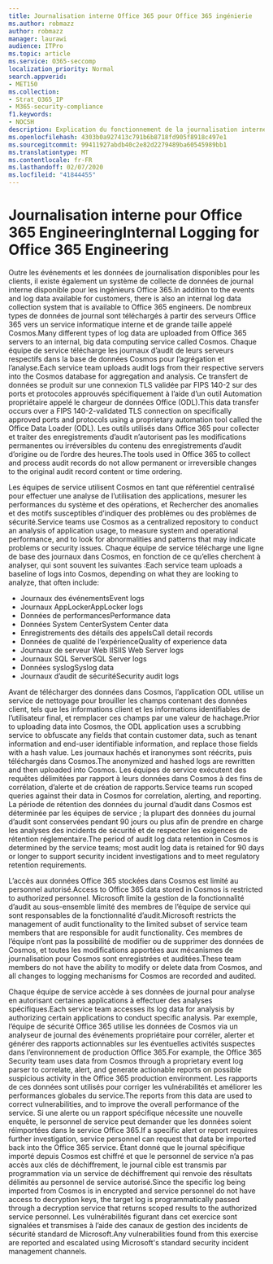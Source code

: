 ```yaml
---
title: Journalisation interne Office 365 pour Office 365 ingénierie
ms.author: robmazz
author: robmazz
manager: laurawi
audience: ITPro
ms.topic: article
ms.service: O365-seccomp
localization_priority: Normal
search.appverid:
- MET150
ms.collection:
- Strat_O365_IP
- M365-security-compliance
f1.keywords:
- NOCSH
description: Explication du fonctionnement de la journalisation interne pour Office 365 Engineering Teams.
ms.openlocfilehash: 4303b0a927413c791b6b8718fd905f8918c497e1
ms.sourcegitcommit: 99411927abdb40c2e82d2279489ba60545989bb1
ms.translationtype: MT
ms.contentlocale: fr-FR
ms.lasthandoff: 02/07/2020
ms.locfileid: "41844455"
---
```

# <a name="internal-logging-for-office-365-engineering"></a><span data-ttu-id="cacd8-103">Journalisation interne pour Office 365 Engineering</span><span class="sxs-lookup"><span data-stu-id="cacd8-103">Internal Logging for Office 365 Engineering</span></span>

<span data-ttu-id="cacd8-104">Outre les événements et les données de journalisation disponibles pour les clients, il existe également un système de collecte de données de journal interne disponible pour les ingénieurs Office 365.</span><span class="sxs-lookup"><span data-stu-id="cacd8-104">In addition to the events and log data available for customers, there is also an internal log data collection system that is available to Office 365 engineers.</span></span> <span data-ttu-id="cacd8-105">De nombreux types de données de journal sont téléchargés à partir des serveurs Office 365 vers un service informatique interne et de grande taille appelé Cosmos.</span><span class="sxs-lookup"><span data-stu-id="cacd8-105">Many different types of log data are uploaded from Office 365 servers to an internal, big data computing service called Cosmos.</span></span> <span data-ttu-id="cacd8-106">Chaque équipe de service télécharge les journaux d’audit de leurs serveurs respectifs dans la base de données Cosmos pour l’agrégation et l’analyse.</span><span class="sxs-lookup"><span data-stu-id="cacd8-106">Each service team uploads audit logs from their respective servers into the Cosmos database for aggregation and analysis.</span></span> <span data-ttu-id="cacd8-107">Ce transfert de données se produit sur une connexion TLS validée par FIPS 140-2 sur des ports et protocoles approuvés spécifiquement à l’aide d’un outil Automation propriétaire appelé le chargeur de données Office (ODL).</span><span class="sxs-lookup"><span data-stu-id="cacd8-107">This data transfer occurs over a FIPS 140-2-validated TLS connection on specifically approved ports and protocols using a proprietary automation tool called the Office Data Loader (ODL).</span></span> <span data-ttu-id="cacd8-108">Les outils utilisés dans Office 365 pour collecter et traiter des enregistrements d’audit n’autorisent pas les modifications permanentes ou irréversibles du contenu des enregistrements d’audit d’origine ou de l’ordre des heures.</span><span class="sxs-lookup"><span data-stu-id="cacd8-108">The tools used in Office 365 to collect and process audit records do not allow permanent or irreversible changes to the original audit record content or time ordering.</span></span>

<span data-ttu-id="cacd8-109">Les équipes de service utilisent Cosmos en tant que référentiel centralisé pour effectuer une analyse de l’utilisation des applications, mesurer les performances du système et des opérations, et Rechercher des anomalies et des motifs susceptibles d’indiquer des problèmes ou des problèmes de sécurité.</span><span class="sxs-lookup"><span data-stu-id="cacd8-109">Service teams use Cosmos as a centralized repository to conduct an analysis of application usage, to measure system and operational performance, and to look for abnormalities and patterns that may indicate problems or security issues.</span></span> <span data-ttu-id="cacd8-110">Chaque équipe de service télécharge une ligne de base des journaux dans Cosmos, en fonction de ce qu’elles cherchent à analyser, qui sont souvent les suivantes :</span><span class="sxs-lookup"><span data-stu-id="cacd8-110">Each service team uploads a baseline of logs into Cosmos, depending on what they are looking to analyze, that often include:</span></span>

- <span data-ttu-id="cacd8-111">Journaux des événements</span><span class="sxs-lookup"><span data-stu-id="cacd8-111">Event logs</span></span>
- <span data-ttu-id="cacd8-112">Journaux AppLocker</span><span class="sxs-lookup"><span data-stu-id="cacd8-112">AppLocker logs</span></span>
- <span data-ttu-id="cacd8-113">Données de performances</span><span class="sxs-lookup"><span data-stu-id="cacd8-113">Performance data</span></span>
- <span data-ttu-id="cacd8-114">Données System Center</span><span class="sxs-lookup"><span data-stu-id="cacd8-114">System Center data</span></span>
- <span data-ttu-id="cacd8-115">Enregistrements des détails des appels</span><span class="sxs-lookup"><span data-stu-id="cacd8-115">Call detail records</span></span>
- <span data-ttu-id="cacd8-116">Données de qualité de l’expérience</span><span class="sxs-lookup"><span data-stu-id="cacd8-116">Quality of experience data</span></span>
- <span data-ttu-id="cacd8-117">Journaux de serveur Web IIS</span><span class="sxs-lookup"><span data-stu-id="cacd8-117">IIS Web Server logs</span></span>
- <span data-ttu-id="cacd8-118">Journaux SQL Server</span><span class="sxs-lookup"><span data-stu-id="cacd8-118">SQL Server logs</span></span>
- <span data-ttu-id="cacd8-119">Données syslog</span><span class="sxs-lookup"><span data-stu-id="cacd8-119">Syslog data</span></span>
- <span data-ttu-id="cacd8-120">Journaux d’audit de sécurité</span><span class="sxs-lookup"><span data-stu-id="cacd8-120">Security audit logs</span></span>

<span data-ttu-id="cacd8-121">Avant de télécharger des données dans Cosmos, l’application ODL utilise un service de nettoyage pour brouiller les champs contenant des données client, tels que les informations client et les informations identifiables de l’utilisateur final, et remplacer ces champs par une valeur de hachage.</span><span class="sxs-lookup"><span data-stu-id="cacd8-121">Prior to uploading data into Cosmos, the ODL application uses a scrubbing service to obfuscate any fields that contain customer data, such as tenant information and end-user identifiable information, and replace those fields with a hash value.</span></span> <span data-ttu-id="cacd8-122">Les journaux hachés et iranonymes sont réécrits, puis téléchargés dans Cosmos.</span><span class="sxs-lookup"><span data-stu-id="cacd8-122">The anonymized and hashed logs are rewritten and then uploaded into Cosmos.</span></span> <span data-ttu-id="cacd8-123">Les équipes de service exécutent des requêtes délimitées par rapport à leurs données dans Cosmos à des fins de corrélation, d’alerte et de création de rapports.</span><span class="sxs-lookup"><span data-stu-id="cacd8-123">Service teams run scoped queries against their data in Cosmos for correlation, alerting, and reporting.</span></span> <span data-ttu-id="cacd8-124">La période de rétention des données du journal d’audit dans Cosmos est déterminée par les équipes de service ; la plupart des données du journal d’audit sont conservées pendant 90 jours ou plus afin de prendre en charge les analyses des incidents de sécurité et de respecter les exigences de rétention réglementaire.</span><span class="sxs-lookup"><span data-stu-id="cacd8-124">The period of audit log data retention in Cosmos is determined by the service teams; most audit log data is retained for 90 days or longer to support security incident investigations and to meet regulatory retention requirements.</span></span>

<span data-ttu-id="cacd8-125">L’accès aux données Office 365 stockées dans Cosmos est limité au personnel autorisé.</span><span class="sxs-lookup"><span data-stu-id="cacd8-125">Access to Office 365 data stored in Cosmos is restricted to authorized personnel.</span></span> <span data-ttu-id="cacd8-126">Microsoft limite la gestion de la fonctionnalité d’audit au sous-ensemble limité des membres de l’équipe de service qui sont responsables de la fonctionnalité d’audit.</span><span class="sxs-lookup"><span data-stu-id="cacd8-126">Microsoft restricts the management of audit functionality to the limited subset of service team members that are responsible for audit functionality.</span></span> <span data-ttu-id="cacd8-127">Ces membres de l’équipe n’ont pas la possibilité de modifier ou de supprimer des données de Cosmos, et toutes les modifications apportées aux mécanismes de journalisation pour Cosmos sont enregistrées et auditées.</span><span class="sxs-lookup"><span data-stu-id="cacd8-127">These team members do not have the ability to modify or delete data from Cosmos, and all changes to logging mechanisms for Cosmos are recorded and audited.</span></span>

<span data-ttu-id="cacd8-128">Chaque équipe de service accède à ses données de journal pour analyse en autorisant certaines applications à effectuer des analyses spécifiques.</span><span class="sxs-lookup"><span data-stu-id="cacd8-128">Each service team accesses its log data for analysis by authorizing certain applications to conduct specific analysis.</span></span> <span data-ttu-id="cacd8-129">Par exemple, l’équipe de sécurité Office 365 utilise les données de Cosmos via un analyseur de journal des événements propriétaire pour corréler, alerter et générer des rapports actionnables sur les éventuelles activités suspectes dans l’environnement de production Office 365.</span><span class="sxs-lookup"><span data-stu-id="cacd8-129">For example, the Office 365 Security team uses data from Cosmos through a proprietary event log parser to correlate, alert, and generate actionable reports on possible suspicious activity in the Office 365 production environment.</span></span> <span data-ttu-id="cacd8-130">Les rapports de ces données sont utilisés pour corriger les vulnérabilités et améliorer les performances globales du service.</span><span class="sxs-lookup"><span data-stu-id="cacd8-130">The reports from this data are used to correct vulnerabilities, and to improve the overall performance of the service.</span></span> <span data-ttu-id="cacd8-131">Si une alerte ou un rapport spécifique nécessite une nouvelle enquête, le personnel de service peut demander que les données soient réimportées dans le service Office 365.</span><span class="sxs-lookup"><span data-stu-id="cacd8-131">If a specific alert or report requires further investigation, service personnel can request that data be imported back into the Office 365 service.</span></span> <span data-ttu-id="cacd8-132">Étant donné que le journal spécifique importé depuis Cosmos est chiffré et que le personnel de service n’a pas accès aux clés de déchiffrement, le journal cible est transmis par programmation via un service de déchiffrement qui renvoie des résultats délimités au personnel de service autorisé.</span><span class="sxs-lookup"><span data-stu-id="cacd8-132">Since the specific log being imported from Cosmos is in encrypted and service personnel do not have access to decryption keys, the target log is programmatically passed through a decryption service that returns scoped results to the authorized service personnel.</span></span> <span data-ttu-id="cacd8-133">Les vulnérabilités figurant dans cet exercice sont signalées et transmises à l’aide des canaux de gestion des incidents de sécurité standard de Microsoft.</span><span class="sxs-lookup"><span data-stu-id="cacd8-133">Any vulnerabilities found from this exercise are reported and escalated using Microsoft's standard security incident management channels.</span></span>
